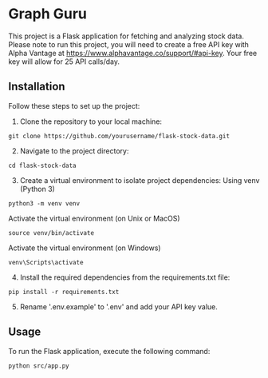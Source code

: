 # Graph Guru

This project is a Flask application for fetching and analyzing stock data. Please note to run this project, you will need to create a free API key with Alpha Vantage at https://www.alphavantage.co/support/#api-key. Your free key will allow for 25 API calls/day.

## Installation

Follow these steps to set up the project:

1. Clone the repository to your local machine:

```
git clone https://github.com/yourusername/flask-stock-data.git
```

2. Navigate to the project directory:

```
cd flask-stock-data
```

3. Create a virtual environment to isolate project dependencies:
   Using venv (Python 3)

```
python3 -m venv venv
```

Activate the virtual environment (on Unix or MacOS)

```
source venv/bin/activate
```

Activate the virtual environment (on Windows)

```
venv\Scripts\activate
```

4. Install the required dependencies from the requirements.txt file:

```
pip install -r requirements.txt
```

5. Rename '.env.example' to '.env' and add your API key value.

## Usage

To run the Flask application, execute the following command:

```
python src/app.py
```

